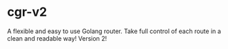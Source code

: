 # cgr-v2
A flexible and easy to use Golang router. Take full control of each route in a clean and readable way! Version 2! 

